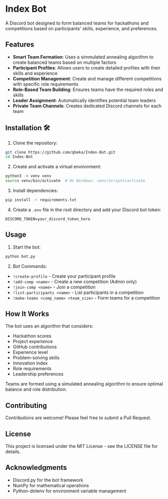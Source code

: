 # Index Bot 

A Discord bot designed to form balanced teams for hackathons and competitions based on participants' skills, experience, and preferences.

## Features 

- **Smart Team Formation**: Uses a simmulated annealing algorithm to create balanced teams based on multiple factors
- **Participant Profiles**: Allows users to create detailed profiles with their skills and experience
- **Competition Management**: Create and manage different competitions with specific role requirements
- **Role-Based Team Building**: Ensures teams have the required roles and skills
- **Leader Assignment**: Automatically identifies potential team leaders
- **Private Team Channels**: Creates dedicated Discord channels for each team

## Installation 🛠

1. Clone the repository:
```bash
git clone https://github.com/qbeka/Index-Bot.git
cd Index-Bot
```

2. Create and activate a virtual environment:
```bash
python3 -m venv venv
source venv/bin/activate  # On Windows: venv\Scripts\activate
```

3. Install dependencies:
```bash
pip install -r requirements.txt
```

4. Create a `.env` file in the root directory and add your Discord bot token:
```env
DISCORD_TOKEN=your_discord_token_here
```

## Usage 

1. Start the bot:
```bash
python bot.py
```

2. Bot Commands:
- `!create-profile` - Create your participant profile
- `!add-comp <name>` - Create a new competition (Admin only)
- `!join-comp <name>` - Join a competition
- `!list-participants <name>` - List participants in a competition
- `!make-teams <comp_name> <team_size>` - Form teams for a competition

## How It Works 

The bot uses an algorithm that considers:
- Hackathon scores
- Project experience
- GitHub contributions
- Experience level
- Problem-solving skills
- Innovation index
- Role requirements
- Leadership preferences

Teams are formed using a simulated annealing algorithm to ensure optimal balance and role distribution.

## Contributing

Contributions are welcome! Please feel free to submit a Pull Request.

## License

This project is licensed under the MIT License - see the LICENSE file for details.

## Acknowledgments 

- Discord.py for the bot framework
- NumPy for mathematical operations
- Python-dotenv for environment variable management
